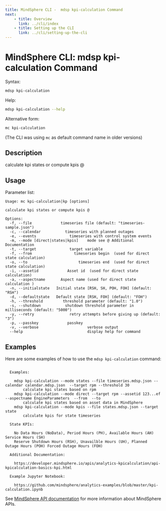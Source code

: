 ```yaml
---
title: MindSphere CLI -  mdsp kpi-calculation Command
next:
    - title: Overview
      link: ../cli/index
    - title: Setting up the CLI
      link: ../cli/setting-up-the-cli
---
```


# MindSphere CLI: mdsp kpi-calculation Command

Syntax:

```bash
mdsp kpi-calculation
```

Help:

```bash
mdsp kpi-calculation --help
```

Alternative form:

```bash
mc kpi-calculation
```

(The CLI was using `mc` as default command name in older versions)

## Description

calculate kpi states or compute kpis @

## Usage

Parameter list:

```text
Usage: mc kpi-calculation|kp [options]

calculate kpi states or compute kpis @

Options:
  -f, --file             timeseries file (default: "timeseries-sample.json")
  -c, --calendar           timeseries with planned outages
  -e, --events               timeseries with control system events
  -m, --mode [direct|states|kpis]    mode see @ Additional Documentation
  -t, --target               target variable
  -f, --from                   timeseries begin  (used for direct state calculation)
  -o, --to                       timeseries end  (used for direct state calculation)
  -i, --assetid             Asset id  (used for direct state calculation)
  -a, --aspectname       Aspect name (used for direct state calculation )
  -n, --initialstate   Initial state [RSH, SH, POH, FOH] (default: "RSH")
  -d, --defaultstate   Default state [RSH, FOH] (default: "FOH")
  -h, --threshold         threshold parameter (default: "1.0")
  -s, --shutdown           shutdown threshold parameter in milliseconds (default: "5000")
  -y, --retry                retry attempts before giving up (default: "3")
  -p, --passkey             passkey
  -v, --verbose                      verbose output
  --help                             display help for command

```

## Examples

Here are some examples of how to use the `mdsp kpi-calculation` command:

```text

  Examples:

    mdsp kpi-calculation --mode states --file timeseries.mdsp.json --calendar calendar.mdsp.json  --target rpm --threshold 30 
 		calculate kpi states based on rpm
    mdsp kpi-calculation --mode direct --target rpm --assetid 123...ef --aspectname EngineParameters  --from  --to  
 		calculate kpi states based on asset data in MindSphere
    mdsp kpi-calculation --mode kpis --file states.mdsp.json --target state 
 		calculate kpis for state timeseries

  State KPIs:

    No Data Hours (NoData), Period Hours (PH), Available Hours (AH) Service Hours (SH) 
    Reserve Shutdown Hours (RSH), Unavailble Hours (UH), Planned Outage Hours (POH) Forced Outage Hours (FOH) 

  Additional Documentation:

    https://developer.mindsphere.io/apis/analytics-kpicalculation/api-kpicalculation-basics-kpi.html

  Example Jupyter Notebook:

    https://github.com/mindsphere/analytics-examples/blob/master/kpi-calculation.ipynb

```

See [MindSphere API documentation](https://documentation.mindsphere.io/MindSphere/apis/index.html) for more information about MindSphere APIs.